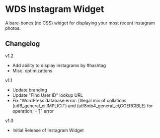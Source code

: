 WDS Instagram Widget
=========
A bare-bones (no CSS) widget for displaying your most recent Instagram photos.

## Changelog

v1.2
* Add ability to display instagrams by #hashtag
* Misc. optimizations

v1.1
* Update branding
* Update "Find User ID" lookup URL
* Fix "WordPress database error: [Illegal mix of collations (utf8_general_ci,IMPLICIT) and (utf8mb4_general_ci,COERCIBLE) for operation '=']" error

v1.0
* Initial Release of Instagram Widget
